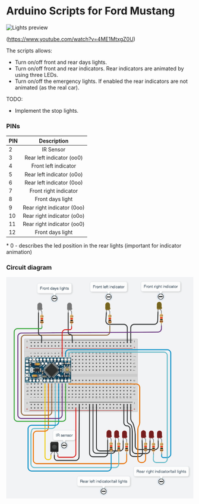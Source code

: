 # Arduino Scripts for Ford Mustang

![Lights preview](ford-mustang-gt.gif)

(https://www.youtube.com/watch?v=4ME1MtxgZ0U)

The scripts allows:
 * Turn on/off front and rear days lights.
 * Turn on/off front and rear indicators. Rear indicators are animated by using three LEDs.
 * Turn on/off the emergency lights. If enabled the rear indicators are not animated (as the real car).

TODO:
 * Implement the stop lights.

### PINs

| PIN |      Description           |
|-----|:--------------------------:|
| 2   | IR Sensor                  |
| 3   | Rear left indicator (oo0)  |
| 4   | Front left indicator       |
| 5   | Rear left indicator (o0o)  |
| 6   | Rear left indicator (0oo)  |
| 7   | Front right indicator      |
| 8   | Front days light           |
| 9   | Rear right indicator (0oo) |
| 10  | Rear right indicator (o0o) |
| 11  | Rear right indicator (oo0) |
| 12  | Front days light           |

\* 0 - describes the led position in the rear lights (important for indicator animation)

### Circuit diagram
 ![Circuit diagram](circuit.png)
